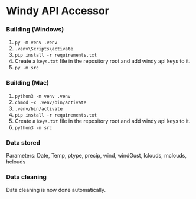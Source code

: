 # Windy API Accessor

### Building (Windows)

1. `py -m venv .venv`
2. `.venv\Scripts\activate`
3. `pip install -r requirements.txt`
4. Create a `keys.txt` file in the repository root and add windy api keys to it.
5. `py -m src`

### Building (Mac)

1. `python3 -m venv .venv`
2. `chmod +x .venv/bin/activate`
3. `.venv/bin/activate`
4. `pip install -r requirements.txt`
5. Create a `keys.txt` file in the repository root and add windy api keys to it.
6. `python3 -m src`

### Data stored

Parameters: Date, Temp, ptype, precip, wind, windGust, lclouds, mclouds, hclouds

### Data cleaning

Data cleaning is now done automatically.